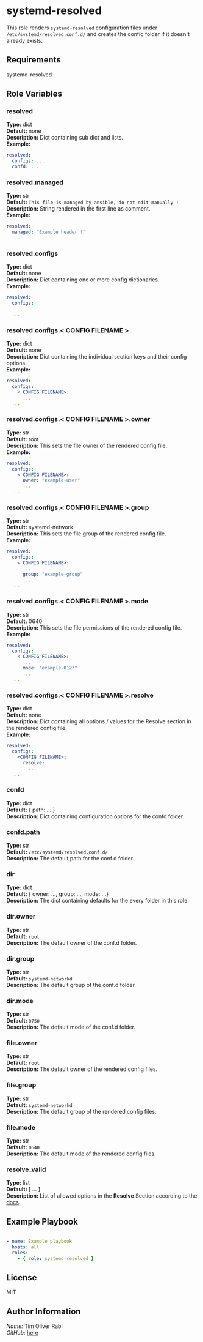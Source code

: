 systemd-resolved
=========

This role renders `systemd-resolved` configuration files under   
`/etc/systemd/resolved.conf.d/` and creates the config folder if it doesn't already exists.  

Requirements
------------

systemd-resolved

Role Variables
--------------

### resolved

**Type:** dict  
**Default:** none  
**Description:** Dict containing sub dict and lists.  
**Example:**  

```yaml
resolved:
  configs: ...
  confd: ...
```

### resolved.managed

**Type:** str  
**Default:** `This file is managed by ansible, do not edit manually !`  
**Description:** String rendered in the first line as comment.  
**Example:**  

```yaml
resolved:
  managed: "Example header !"
  ...
```

### resolved.configs

**Type:** dict  
**Default:** none  
**Description:** Dict containing one or more config dictionaries.  
**Example:**  

```yaml
resolved:
  configs:
    ...
  ...
```

### resolved.configs.< CONFIG FILENAME >

**Type:** dict  
**Default:** none  
**Description:** Dict containing the individual section keys and their config options.  
**Example:**  

```yaml
resolved:
  configs:
    < CONFIG FILENAME>:
      ...
  ...
```

### resolved.configs.< CONFIG FILENAME >.owner

**Type:** str  
**Default:** root  
**Description:** This sets the file owner of the rendered config file.  
**Example:**  

```yaml
resolved:
  configs:
    < CONFIG FILENAME>:
      owner: "example-user"
      ...
  ...
```

### resolved.configs.< CONFIG FILENAME >.group

**Type:** str  
**Default:** systemd-network  
**Description:** This sets the file group of the rendered config file.  
**Example:**  

```yaml
resolved:
  configs:
    < CONFIG FILENAME>:
      ...
      group: "example-group"
      ...
  ...
```

### resolved.configs.< CONFIG FILENAME >.mode

**Type:** str  
**Default:** 0640  
**Description:** This sets the file permissions of the rendered config file.  
**Example:**  

```yaml
resolved:
  configs:
    < CONFIG FILENAME>:
      ...
      mode: "example-0123"
      ...
  ...
```


### resolved.configs.< CONFIG FILENAME >.resolve

**Type:** dict  
**Default:** none  
**Description:** Dict containing all options / values for the Resolve section in the rendered config file.  
**Example:**  

```yaml
resolved:
  configs:
    <CONFIG FILENAME>:
      resolve:
        ...
  ...
```

### confd

**Type:** dict  
**Default:** { path: ... }  
**Description:** Dict containing configuration options for the confd folder.  

### confd.path

**Type:** str  
**Default:** `/etc/systemd/resolved.conf.d/`  
**Description:** The default path for the conf.d folder.  

### dir

**Type:** dict  
**Default:** { owner: ..., group: ..., mode: ...}  
**Description:** The dict containing defaults for the every folder in this role.  

### dir.owner

**Type:** str  
**Default:** `root`  
**Description:** The default owner of the conf.d folder.  

### dir.group

**Type:** str  
**Default:** `systemd-networkd`  
**Description:** The default group of the conf.d folder.  

### dir.mode

**Type:** str  
**Default:** `0750`  
**Description:** The default mode of the conf.d folder.  

### file.owner

**Type:** str  
**Default:** `root`  
**Description:** The default owner of the rendered config files.  

### file.group

**Type:** str  
**Default:** `systemd-networkd`  
**Description:** The default group of the rendered config files.  

### file.mode

**Type:** str  
**Default:** `0640`  
**Description:** The default mode of the rendered config files.  

### resolve_valid

**Type:** list  
**Default:** [ ... ]  
**Description:** List of allowed options in the **Resolve** Section according to the [docs](https://www.freedesktop.org/software/systemd/man/systemd-resolved.service.html).  


Example Playbook
----------------

```yaml
---
- name: Example playbook
  hosts: all
  roles: 
    - { role: systemd-resolved }
```

License
-------

MIT

Author Information
------------------

*Name:* Tim Oliver Rabl  
*GitHub:* [here](https://github.com/timrabl)

